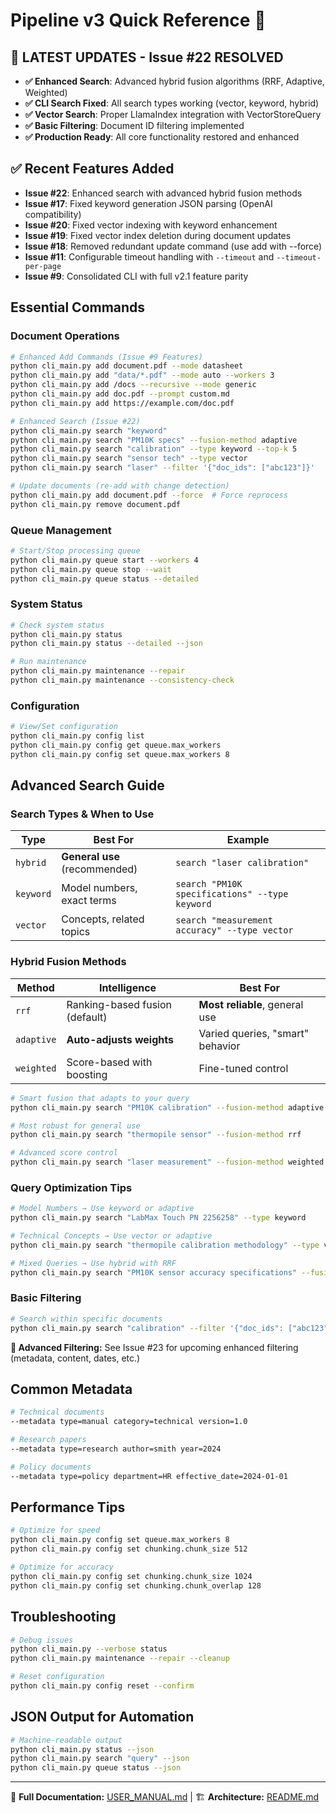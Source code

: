 # Pipeline v3 Quick Reference 🚀

## 🎉 **LATEST UPDATES** - Issue #22 RESOLVED
- **✅ Enhanced Search**: Advanced hybrid fusion algorithms (RRF, Adaptive, Weighted)
- **✅ CLI Search Fixed**: All search types working (vector, keyword, hybrid)
- **✅ Vector Search**: Proper LlamaIndex integration with VectorStoreQuery
- **✅ Basic Filtering**: Document ID filtering implemented
- **✅ Production Ready**: All core functionality restored and enhanced

## ✅ Recent Features Added
- **Issue #22**: Enhanced search with advanced hybrid fusion methods
- **Issue #17**: Fixed keyword generation JSON parsing (OpenAI compatibility)
- **Issue #20**: Fixed vector indexing with keyword enhancement
- **Issue #19**: Fixed vector index deletion during document updates
- **Issue #18**: Removed redundant update command (use add with --force)
- **Issue #11**: Configurable timeout handling with `--timeout` and `--timeout-per-page`
- **Issue #9**: Consolidated CLI with full v2.1 feature parity

## Essential Commands

### Document Operations
```bash
# Enhanced Add Commands (Issue #9 Features)
python cli_main.py add document.pdf --mode datasheet
python cli_main.py add "data/*.pdf" --mode auto --workers 3
python cli_main.py add /docs --recursive --mode generic
python cli_main.py add doc.pdf --prompt custom.md
python cli_main.py add https://example.com/doc.pdf

# Enhanced Search (Issue #22)
python cli_main.py search "keyword"                                    # Hybrid RRF (default)
python cli_main.py search "PM10K specs" --fusion-method adaptive       # Smart weighting
python cli_main.py search "calibration" --type keyword --top-k 5       # Exact matching
python cli_main.py search "sensor tech" --type vector                  # Semantic search
python cli_main.py search "laser" --filter '{"doc_ids": ["abc123"]}'   # Filtered search

# Update documents (re-add with change detection)
python cli_main.py add document.pdf --force  # Force reprocess
python cli_main.py remove document.pdf
```

### Queue Management
```bash
# Start/Stop processing queue
python cli_main.py queue start --workers 4
python cli_main.py queue stop --wait
python cli_main.py queue status --detailed
```

### System Status
```bash
# Check system status
python cli_main.py status
python cli_main.py status --detailed --json

# Run maintenance
python cli_main.py maintenance --repair
python cli_main.py maintenance --consistency-check
```

### Configuration
```bash
# View/Set configuration
python cli_main.py config list
python cli_main.py config get queue.max_workers
python cli_main.py config set queue.max_workers 8
```

## Advanced Search Guide

### Search Types & When to Use

| Type | Best For | Example |
|------|----------|---------|
| `hybrid` | **General use** (recommended) | `search "laser calibration"` |
| `keyword` | Model numbers, exact terms | `search "PM10K specifications" --type keyword` |
| `vector` | Concepts, related topics | `search "measurement accuracy" --type vector` |

### Hybrid Fusion Methods

| Method | Intelligence | Best For |
|--------|-------------|----------|
| `rrf` | Ranking-based fusion (default) | **Most reliable**, general use |
| `adaptive` | **Auto-adjusts weights** | Varied queries, "smart" behavior |
| `weighted` | Score-based with boosting | Fine-tuned control |

```bash
# Smart fusion that adapts to your query
python cli_main.py search "PM10K calibration" --fusion-method adaptive

# Most robust for general use  
python cli_main.py search "thermopile sensor" --fusion-method rrf

# Advanced score control
python cli_main.py search "laser measurement" --fusion-method weighted
```

### Query Optimization Tips

```bash
# Model Numbers → Use keyword or adaptive
python cli_main.py search "LabMax Touch PN 2256258" --type keyword

# Technical Concepts → Use vector or adaptive  
python cli_main.py search "thermopile calibration methodology" --type vector

# Mixed Queries → Use hybrid with RRF
python cli_main.py search "PM10K sensor accuracy specifications" --fusion-method rrf
```

### Basic Filtering

```bash
# Search within specific documents
python cli_main.py search "calibration" --filter '{"doc_ids": ["abc123", "def456"]}'
```

**🚀 Advanced Filtering:** See Issue #23 for upcoming enhanced filtering (metadata, content, dates, etc.)

## Common Metadata

```bash
# Technical documents
--metadata type=manual category=technical version=1.0

# Research papers  
--metadata type=research author=smith year=2024

# Policy documents
--metadata type=policy department=HR effective_date=2024-01-01
```

## Performance Tips

```bash
# Optimize for speed
python cli_main.py config set queue.max_workers 8
python cli_main.py config set chunking.chunk_size 512

# Optimize for accuracy
python cli_main.py config set chunking.chunk_size 1024
python cli_main.py config set chunking.chunk_overlap 128
```

## Troubleshooting

```bash
# Debug issues
python cli_main.py --verbose status
python cli_main.py maintenance --repair --cleanup

# Reset configuration
python cli_main.py config reset --confirm
```

## JSON Output for Automation

```bash
# Machine-readable output
python cli_main.py status --json
python cli_main.py search "query" --json
python cli_main.py queue status --json
```

---
📖 **Full Documentation:** [USER_MANUAL.md](./USER_MANUAL.md) | 🏗️ **Architecture:** [README.md](./README.md)